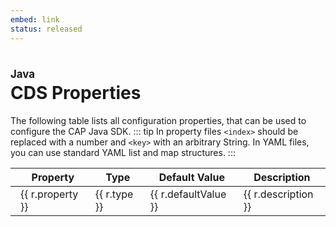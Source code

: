 ```yaml
---
embed: link
status: released
---
```


<script setup>
import { data } from './properties.data.js'
</script>

<style scoped>
  h1:before {
    content: "Java"; display: block; font-size: 60%; margin: 0 0 .2em;
  }
  tr:hover .header-anchor, tr .header-anchor:focus { opacity: 1; }
  th.anchor, td.anchor { border-right:none; }
  td.group { font-weight:500; }
  th.prop , td.prop { border-left:none; padding-left:0px;}
</style>

<!--- Migrated: @external/java/400-Development/01-properties/properties.md -> @external/java/development/properties.md -->

# CDS Properties

The following table lists all configuration properties, that can be used to configure the CAP Java SDK.
::: tip
In property files `<index>` should be replaced with a number and `<key>` with an arbitrary String. In YAML files, you can use standard YAML list and map structures.
:::

<table>
  <thead>
    <tr>
      <th class="anchor"></th>
      <th class="prop">Property</th>
      <th class='type'>Type</th>
      <th class='default'>Default Value</th>
      <th class='descr'>Description</th>
    </tr>
  </thead>
  <tr v-for="r in data" :key="r.property" :id="r.anchor">
    <td class="anchor"><a :href="'#'+r.anchor" class="header-anchor"></a></td>
    <td class="prop" :class="{ group: r.isGroup }">{{ r.property }}</td>
    <td class="type">{{ r.type }}</td>
    <td class="default">{{ r.defaultValue }}</td>
    <td class="descr">{{ r.description }}</td>
  </tr>
</table>
